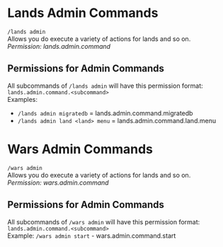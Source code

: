 # Lands Admin Commands

`/lands admin`\
Allows you do execute a variety of actions for lands and so on.\
*Permission: lands.admin.command*

## Permissions for Admin Commands
All subcommands of `/lands admin` will have this permission format: `lands.admin.command.<subcommand>`\
Examples:
* `/lands admin migratedb` = lands.admin.command.migratedb
* `/lands admin land <land> menu` = lands.admin.command.land.menu

# Wars Admin Commands
`/wars admin`\
Allows you do execute a variety of actions for lands and so on.\
*Permission: wars.admin.command*

## Permissions for Admin Commands
All subcommands of `/wars admin` will have this permission format: `lands.admin.command.<subcommand>`\
Example: `/wars admin start` - wars.admin.command.start